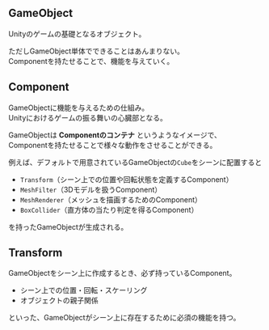 ## GameObject
Unityのゲームの基礎となるオブジェクト。

ただしGameObject単体でできることはあんまりない。  
Componentを持たせることで、機能を与えていく。

## Component
GameObjectに機能を与えるための仕組み。  
Unityにおけるゲームの振る舞いの心臓部となる。

GameObjectは **Componentのコンテナ** というようなイメージで、  
Componentを持たせることで様々な動作をさせることができる。

例えば、デフォルトで用意されているGameObjectの`Cube`をシーンに配置すると

* `Transform`（シーン上での位置や回転状態を定義するComponent）
* `MeshFilter`（3Dモデルを扱うComponent）
* `MeshRenderer`（メッシュを描画するためのComponent）
* `BoxCollider`（直方体の当たり判定を得るComponent）

を持ったGameObjectが生成される。

## Transform
GameObjectをシーン上に作成するとき、必ず持っているComponent。  

* シーン上での位置・回転・スケーリング
* オブジェクトの親子関係

といった、GameObjectがシーン上に存在するために必須の機能を持つ。